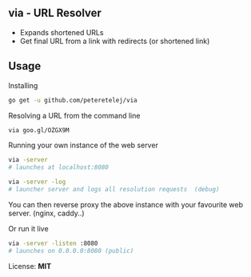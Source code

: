 ## via - URL Resolver

- Expands shortened URLs
- Get final URL from a link with redirects (or shortened link)


## Usage

Installing
``` bash
go get -u github.com/peteretelej/via
```

Resolving a URL from the command line
``` bash
via goo.gl/OZGX9M
```

Running your own instance of the web server
``` bash
via -server 
# launches at localhost:8080

via -server -log
# launcher server and logs all resolution requests  (debug)
```


You can then reverse proxy the above instance with your favourite web server. (nginx, caddy..)

Or run it live 
``` bash
via -server -listen :8080
# launches on 0.0.0.0:8080 (public)
``` 


License: **MIT**
